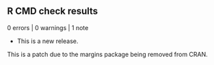 ## R CMD check results

0 errors | 0 warnings | 1 note

* This is a new release.

This is a patch due to the margins package being removed from CRAN.